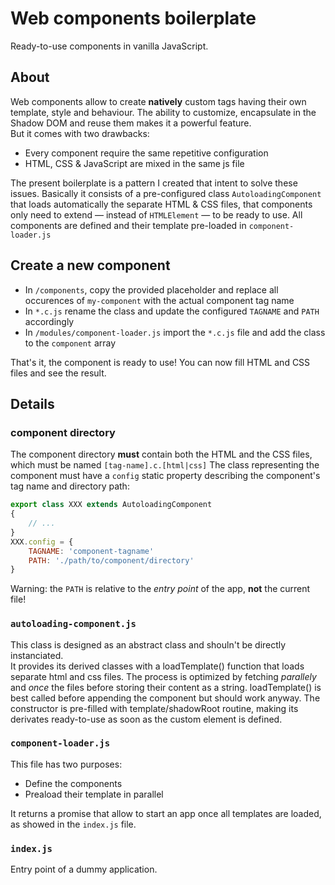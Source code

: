 # Web components boilerplate

Ready-to-use components in vanilla JavaScript.

## About

Web components allow to create **natively** custom tags having their own template, style and behaviour.
The ability to customize, encapsulate in the Shadow DOM and reuse them makes it a powerful feature.  
But it comes with two drawbacks: 
* Every component require the same repetitive configuration
* HTML, CSS & JavaScript are mixed in the same js file

The present boilerplate is a pattern I created that intent to solve these issues. Basically it consists of a pre-configured class `AutoloadingComponent` that loads automatically the separate HTML & CSS files, that components only need to extend — instead of `HTMLElement` — to be ready to use. All components are defined and their template pre-loaded in `component-loader.js`

## Create a new component

* In `/components`, copy the provided placeholder and replace all occurences of `my-component` with the actual component tag name
* In `*.c.js` rename the class and update the configured `TAGNAME` and `PATH` accordingly
* In `/modules/component-loader.js` import the `*.c.js` file and add the class to the `component` array

That's it, the component is ready to use! You can now fill HTML and CSS files and see the result.

## Details

### component directory

The component directory **must** contain both the HTML and the CSS files, which must be named `[tag-name].c.[html|css]`
The class representing the component must have a `config` static property describing the component's tag name and directory path:
```javascript
export class XXX extends AutoloadingComponent
{
    // ...
}
XXX.config = {
    TAGNAME: 'component-tagname'
    PATH: './path/to/component/directory'
}
```
Warning: the `PATH` is relative to the *entry point* of the app, **not** the current file!

### `autoloading-component.js`

This class is designed as an abstract class and shouln't be directly instanciated.  
It provides its derived classes with a loadTemplate() function that loads separate html and css files. The process is optimized by fetching *parallely* and *once* the files before storing their content as a string. loadTemplate() is best called before appending the component but should work anyway. The constructor is pre-filled with template/shadowRoot routine, making its derivates ready-to-use as soon as the custom element is defined.

### `component-loader.js`

This file has two purposes:
* Define the components
* Preaload their template in parallel

It returns a promise that allow to start an app once all templates are loaded, as showed in the `index.js` file.

### `index.js`

Entry point of a dummy application.